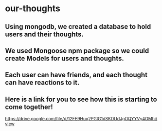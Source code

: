 # our-thoughts

## Using mongodb, we created a database to hold users and their thoughts.

## We used Mongoose npm package so we could create Models for users and thoughts.

## Each user can have friends, and each thought can have reactions to it.

## Here is a link for you to see how this is starting to come together!

https://drive.google.com/file/d/12FE9Huq2PGlG1dSKDUdJgOQYYVy4OMhi/view
